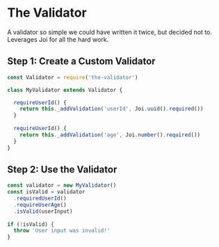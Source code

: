 # The Validator

A validator so simple we could have written it twice, but decided not to. Leverages Joi for all the hard work.

## Step 1: Create a Custom Validator
```javascript
const Validator = require('the-validator')

class MyValidator extends Validator {

  requireUserId() {
    return this._addValidation('userId', Joi.uuid().required())
  }
  
  requireUserId() {
    return this._addValidation('age', Joi.number().required())
  }
}
```

## Step 2: Use the Validator
```javascript
const validator = new MyValidator()
const isValid = validator
  .requiredUserId()
  .requireUserAge()
  .isValid(userInput)
  
if (!isValid) {
  throw 'User input was invalid!'
}
```
